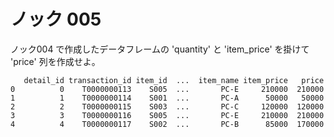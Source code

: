 # ノック 005

ノック004 で作成したデータフレームの 'quantity' と 'item_price' を掛けて 'price' 列を作成せよ。

```
   detail_id transaction_id item_id  ...  item_name item_price   price
0          0    T0000000113    S005  ...       PC-E     210000  210000
1          1    T0000000114    S001  ...       PC-A      50000   50000
2          2    T0000000115    S003  ...       PC-C     120000  120000
3          3    T0000000116    S005  ...       PC-E     210000  210000
4          4    T0000000117    S002  ...       PC-B      85000  170000

```

